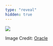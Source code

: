 ```yaml
---
type: "reveal"
hidden: true
---
```


<section>
	<img class="stretch plain" src="/images/dirtree_oracle.gif">
  <p class="imagecredit">Image Credit: <a href="https://docs.oracle.com/javase/tutorial/essential/io/path.html">Oracle</a></p>
</section>
